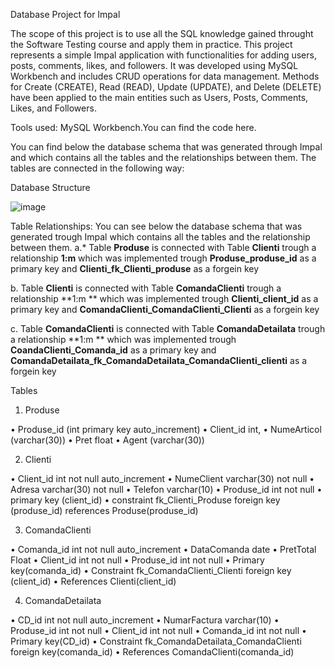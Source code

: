 Database Project for Impal

The scope of this project is to use all the SQL knowledge gained throught the Software Testing course and apply them in practice.
This project represents a simple Impal application with functionalities for adding users, posts, comments, likes, and followers.
It was developed using MySQL Workbench and includes CRUD operations for data management.
Methods for Create (CREATE), Read (READ), Update (UPDATE), and Delete (DELETE) have been applied to the main entities such as Users, Posts, Comments, Likes, and Followers.

Tools used: MySQL Workbench.You can find the code here.

You can find below the database schema that was generated through Impal and which contains all the tables and the relationships between them.
The tables are connected in the following way:

Database Structure

![image](https://github.com/user-attachments/assets/601ddc01-f809-4c0b-a417-a01b0c72bfaa)


Table Relationships:
You can see below the database schema that was generated trough Impal which contains all the tables and the relationship between them.
a.* Table **Produse** is connected with Table **Clienti** trough a relationship **1:m** which was implemented trough
**Produse_produse_id** as a primary key and
**Clienti_fk_Clienti_produse** as a forgein key

b. Table **Clienti** is connected with Table **ComandaClienti** trough a relationship **1:m ** which was implemented trough
**Clienti_client_id**  as a primary key and
**ComandaClienti_ComandaClienti_Clienti** as a forgein key 

c. Table **ComandaClienti** is connected with Table **ComandaDetailata** trough a relationship **1:m ** which was implemented trough
**CoandaClienti_Comanda_id**  as a primary key and
**ComandaDetailata_fk_ComandaDetailata_ComandaClienti_clienti** as a forgein key

Tables


1.	Produse 

•	Produse_id (int primary key auto_increment)
•	Client_id int,
•	NumeArticol (varchar(30))
•	Pret float
•	Agent (varchar(30))

2.	Clienti
   
• Client_id int not null auto_increment
•	NumeClient varchar(30) not null
•	Adresa varchar(30) not null
•	Telefon varchar(10)
• Produse_id int not null
•	primary key (client_id)
•	constraint fk_Clienti_Produse foreign key (produse_id) references Produse(produse_id)


 3. ComandaClienti
    
•	Comanda_id int not null auto_increment
•	DataComanda date
•	PretTotal Float
•	Client_id int not null
•	Produse_id int not null
•	Primary key(comanda_id)
•	Constraint fk_ComandaClienti_Clienti foreign key (client_id) 
•	References Clienti(client_id)

4. ComandaDetailata
   
•	CD_id int not null auto_increment
•	NumarFactura varchar(10)
• Produse_id int not null
•	Client_id int not null
• Comanda_id int not null
• Primary key(CD_id)
• Constraint fk_ComandaDetailata_ComandaClienti foreign key(comanda_id) 
• References ComandaClienti(comanda_id)









